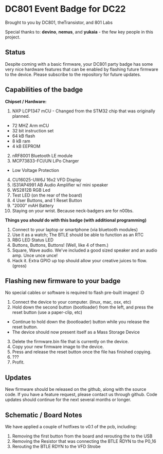# DC801 Event Badge for DC22
Brought to you by DC801, theTransistor, and 801 Labs

Special thanks to: **devino**, **nemus**, and **yukaia** - the few key people in this project.


## Status
Despite coming with a basic firmware, your DC801 party badge has some very nice hardware features that can be enabled by flashing future firmware to the device. Please subscribe to the repository for future updates.


## Capabilities of the badge
**Chipset / Hardware:**

1. NXP LCP1347 mCU - Changed from the STM32 chip that was originally planned.
  * 72 MHZ Arm mCU
  * 32 bit instruction set
  * 64 kB flash
  * 8  kB ram
  * 4  kB EEPROM
2. nRF8001 Bluetooth LE module
3. MCP73833-FCI/UN LiPo Charger
  * Low Voltage Protection
4. CU16025-UW6J 16x2 VFD Display
5. IS31AP4991 AB Audio Amplifier w/ mini speaker
6. WS2812B RGB Led
7. Test LED (on the rear of the board)
8. 4 User Buttons, and 1 Reset Button
9. "2000" mAH Battery
10. Staying on your wrist. Because neck-badgers are for n00bs.  

**Things you *should* do with this badge (with additional programming)**

1. Connect to your laptop or smartphone (via bluetooth modules)
2. Use it as a watch; The BTLE should be able to function as an RTC
3. RBG LED Status LED
4. Buttons, Buttons, Buttons! (Well, like 4 of them.)
5. Square, Wave audio. We've included a good sized speaker and an audio amp. Unce unce unce!
6. Hack it. Extra GPIO up top should allow your creative juices to flow. (gross)

## Flashing new firmware to your badge
No special cables or software is required to flash pre-built images! :D

1. Connect the device to your computer. (linux, mac, osx, etc)
2. Hold down the second button (bootloader) from the left, and press the reset button (use a paper-clip, etc)
  * Continue to hold down the (bootloader) button while you release the reset button.
  * The device should now present itself as a Mass Storage Device
3. Delete the firmware.bin file that is currently on the device.
4. Copy your new firmware image to the device.
5. Press and release the reset button once the file has finished copying.
6. ???
7. Profit.

## Updates
New firmware should be released on the github, along with the source code. If you have a feature request, please contact us through github. Code updates should continue for the next several months or longer.

## Schematic / Board Notes
We have applied a couple of hotfixes to v0.1 of the pcb, including:

1. Removing the first button from the board and rerouting the to the USB
2. Removing the Resistor that was connecting the BTLE RDYN to the P0_16
3. Rerouting the BTLE RDYN to the VFD Strobe
